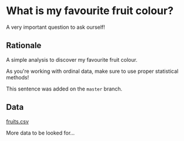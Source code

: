 # What is my favourite fruit colour?

A very important question to ask ourself!

## Rationale

A simple analysis to discover my favourite fruit colour. 

As you're working with ordinal data, make sure to use proper statistical methods!

This sentence was added on the `master` branch.

## Data

[fruits.csv](data/fruits.csv)

More data to be looked for...
